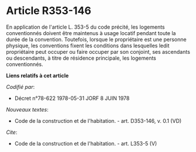 # Article R353-146

En application de l'article L. 353-5 du code précité, les logements conventionnés doivent être maintenus à usage locatif
pendant toute la durée de la convention. Toutefois, lorsque le propriétaire est une personne physique, les conventions fixent
les conditions dans lesquelles ledit propriétaire peut occuper ou faire occuper par son conjoint, ses ascendants ou
descendants, à titre de résidence principale, les logements conventionnés.

**Liens relatifs à cet article**

_Codifié par_:

  - Décret n°78-622 1978-05-31 JORF 8 JUIN 1978

_Nouveaux textes_:

  - Code de la construction et de l'habitation. - art. D353-146, v. 0.1 (VD)

_Cite_:

  - Code de la construction et de l'habitation. - art. L353-5 (V)
